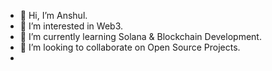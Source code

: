 - 👋 Hi, I’m Anshul.
- 👀 I’m interested in Web3.
- 🌱 I’m currently learning Solana & Blockchain Development.
- 💞️ I’m looking to collaborate on Open Source Projects.
- 

<!---
anshulWeb3/anshulWeb3 is a ✨ special ✨ repository because its `README.md` (this file) appears on your GitHub profile.
You can click the Preview link to take a look at your changes.
--->
